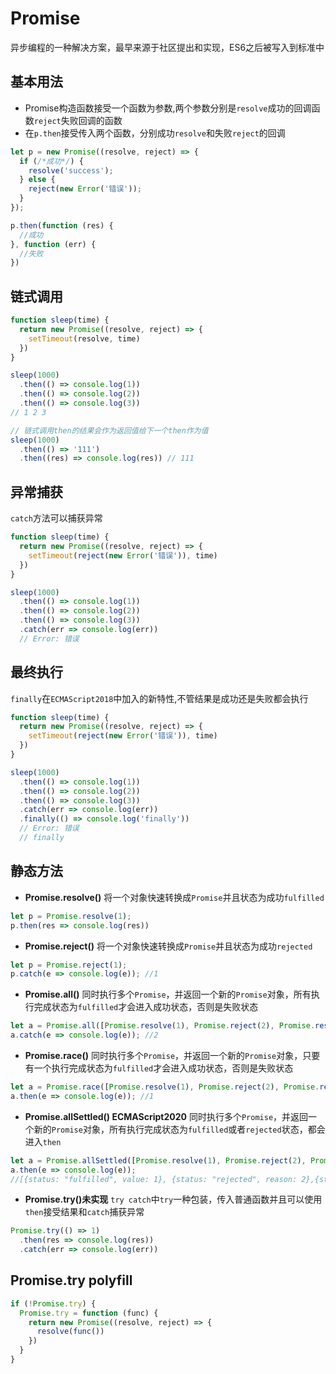 # Promise
异步编程的一种解决方案，最早来源于社区提出和实现，ES6之后被写入到标准中

## 基本用法
* Promise构造函数接受一个函数为参数,两个参数分别是`resolve`成功的回调函数`reject`失败回调的函数
* 在`p.then`接受传入两个函数，分别成功`resolve`和失败`reject`的回调
```javascript
let p = new Promise((resolve, reject) => {
  if (/*成功*/) {
    resolve('success');
  } else {
    reject(new Error('错误'));
  }
});

p.then(function (res) {
  //成功
}, function (err) {
  //失败
})
```

## 链式调用
```javascript
function sleep(time) {
  return new Promise((resolve, reject) => {
    setTimeout(resolve, time)
  })
}

sleep(1000)
  .then(() => console.log(1)) 
  .then(() => console.log(2)) 
  .then(() => console.log(3))
// 1 2 3

// 链式调用then的结果会作为返回值给下一个then作为值
sleep(1000)
  .then(() => '111') 
  .then((res) => console.log(res)) // 111
```
## 异常捕获
`catch`方法可以捕获异常
```javascript
function sleep(time) {
  return new Promise((resolve, reject) => {
    setTimeout(reject(new Error('错误')), time)
  })
}

sleep(1000)
  .then(() => console.log(1)) 
  .then(() => console.log(2)) 
  .then(() => console.log(3))
  .catch(err => console.log(err))
  // Error: 错误
```

## 最终执行
`finally`在`ECMAScript2018`中加入的新特性,不管结果是成功还是失败都会执行
```javascript
function sleep(time) {
  return new Promise((resolve, reject) => {
    setTimeout(reject(new Error('错误')), time)
  })
}

sleep(1000)
  .then(() => console.log(1)) 
  .then(() => console.log(2)) 
  .then(() => console.log(3))
  .catch(err => console.log(err))
  .finally(() => console.log('finally'))
  // Error: 错误
  // finally
```
## 静态方法
* **Promise.resolve()** 将一个对象快速转换成`Promise`并且状态为成功`fulfilled`
```javascript
let p = Promise.resolve(1);
p.then(res => console.log(res))
```
* **Promise.reject()** 将一个对象快速转换成`Promise`并且状态为成功`rejected`
```javascript
let p = Promise.reject(1);
p.catch(e => console.log(e)); //1
```
* **Promise.all()** 同时执行多个`Promise`，并返回一个新的`Promise`对象，所有执行完成状态为`fulfilled`才会进入成功状态，否则是失败状态
```javascript
let a = Promise.all([Promise.resolve(1), Promise.reject(2), Promise.resolve(3)]);
a.catch(e => console.log(e)); //2
```
* **Promise.race()** 同时执行多个`Promise`，并返回一个新的`Promise`对象，只要有一个执行完成状态为`fulfilled`才会进入成功状态，否则是失败状态
```javascript
let a = Promise.race([Promise.resolve(1), Promise.reject(2), Promise.resolve(3)]);
a.then(e => console.log(e)); //1
```

* **Promise.allSettled() ECMAScript2020** 同时执行多个`Promise`，并返回一个新的`Promise`对象，所有执行完成状态为`fulfilled`或者`rejected`状态，都会进入`then`
```javascript
let a = Promise.allSettled([Promise.resolve(1), Promise.reject(2), Promise.resolve(3)]);
a.then(e => console.log(e)); 
//[{status: "fulfilled", value: 1}, {status: "rejected", reason: 2},{status: "fulfilled", value: 3}]
```

* **Promise.try()未实现** `try catch`中`try`一种包装，传入普通函数并且可以使用`then`接受结果和`catch`捕获异常
```javascript
Promise.try(() => 1)
  .then(res => console.log(res))
  .catch(err => console.log(err))
```

## Promise.try polyfill
```javascript
if (!Promise.try) {
  Promise.try = function (func) {
    return new Promise((resolve, reject) => {
      resolve(func())
    })
  }
}
```